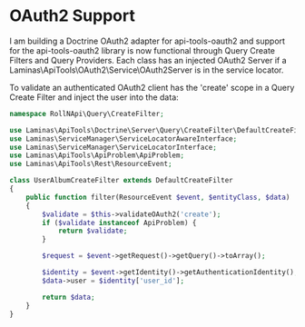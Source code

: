 # OAuth2 Support

I am building a Doctrine OAuth2 adapter for api-tools-oauth2 and support for the api-tools-oauth2 library is now functional through Query Create Filters and Query Providers.  Each class has an injected OAuth2 Server if a Laminas\ApiTools\OAuth2\Service\OAuth2Server is in the service locator.  

To validate an authenticated OAuth2 client has the 'create' scope in a Query Create Filter and inject the user into the data:
```php
namespace RollNApi\Query\CreateFilter;

use Laminas\ApiTools\Doctrine\Server\Query\CreateFilter\DefaultCreateFilter;
use Laminas\ServiceManager\ServiceLocatorAwareInterface;
use Laminas\ServiceManager\ServiceLocatorInterface;
use Laminas\ApiTools\ApiProblem\ApiProblem;
use Laminas\ApiTools\Rest\ResourceEvent;

class UserAlbumCreateFilter extends DefaultCreateFilter
{
    public function filter(ResourceEvent $event, $entityClass, $data)
    {
        $validate = $this->validateOAuth2('create');
        if ($validate instanceof ApiProblem) {
            return $validate;
        }

        $request = $event->getRequest()->getQuery()->toArray();

        $identity = $event->getIdentity()->getAuthenticationIdentity();
        $data->user = $identity['user_id'];

        return $data;
    }
}
```

